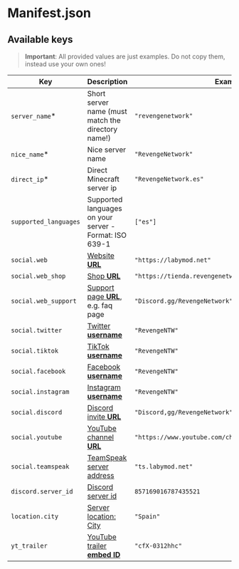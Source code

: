# Manifest.json

## Available keys

> **Important**: All provided values are just examples. Do not copy them, instead use your own ones!

| Key                                | Description                                                                                          | Example value                                                                                     |
|------------------------------------|------------------------------------------------------------------------------------------------------|---------------------------------------------------------------------------------------------------|
| `server_name`*                     | Short server name (must match the directory name!)                                                   | `"revengenetwork"`                                                                                          |
| `nice_name`*                       | Nice server name                                                                                     | `"RevengeNetwork"`                                                                                       |
| `direct_ip`*                       | Direct Minecraft server ip                                                                           | `"RevengeNetwork.es"`                                                                              |                                                             |
| `supported_languages`              | Supported languages on your server - Format: ISO 639-1                                               | `["es"]`                                                                                    |
| `social.web`                       | [Website **URL**](Usages.md#social)                                                                  | `"https://labymod.net"`                                                                           |
| `social.web_shop`                  | [Shop **URL**](Usages.md#links)                                                                      | `"https://tienda.revengenetwork.es"`                                                                      |
| `social.web_support`               | [Support page **URL**](Usages.md#links), e.g. faq page                                               | `"Discord.gg/RevengeNetwork"`                                                                   |
| `social.twitter`                   | [Twitter **username**](Usages.md#social)                                                             | `"RevengeNTW"`                                                                                       |
| `social.tiktok`                    | [TikTok **username**](Usages.md#social)                                                              | `"RevengeNTW"`                                                                                       |
| `social.facebook`                  | [Facebook **username**](Usages.md#social)                                                            | `"RevengeNTW"`                                                                                       |
| `social.instagram`                 | [Instagram **username**](Usages.md#social)                                                           | `"RevengeNTW"`                                                                                       |
| `social.discord`                   | [Discord invite **URL**](Usages.md#social)                                                           | `"Discord,gg/RevengeNetwork"` 
| `social.youtube`                   | [YouTube channel **URL**](Usages.md#social)                                                          | `"https://www.youtube.com/channel/UCSamgE1KYvC7qZn56T0J2yg"`                                      |
| `social.teamspeak`                 | [TeamSpeak server address](Usages.md#social)                                                         | `"ts.labymod.net"`                                                                                |                                                         |                                                                |
| `discord.server_id`                | [Discord server id](Usages.md#one-click-discord-join-partner-only)                                   | `857169016787435521`                                                                              ||
| `location.city`                    | [Server location: City](Usages.md#server-location)                                                   | `"Spain"`                                                                                        |                                                                             |                                                                                  |
| `yt_trailer`                       | [YouTube trailer **embed ID**](Usages.md#server-trailer)                                             | `"cfX-0312hhc"`                                                                                   |
